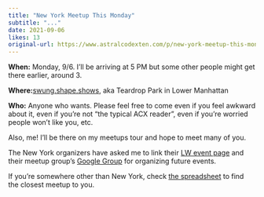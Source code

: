 ```yaml
---
title: "New York Meetup This Monday"
subtitle: "..."
date: 2021-09-06
likes: 13
original-url: https://www.astralcodexten.com/p/new-york-meetup-this-monday
---
```

**When:** Monday, 9/6. I’ll be arriving at 5 PM but some other people might get there earlier, around 3.

 **Where:**[swung.shape.shows](https://w3w.co/swung.shape.shows), aka Teardrop Park in Lower Manhattan

 **Who:** Anyone who wants. Please feel free to come even if you feel awkward about it, even if you’re not “the typical ACX reader”, even if you’re worried people won’t like you, etc.

Also, me! I’ll be there on my meetups tour and hope to meet many of you. 

The New York organizers have asked me to link their [LW event page](https://www.lesswrong.com/events/SYsBqCiZCW72HW7fr/new-york-city-ny-acx-meetups-everywhere-2021) and their meetup group’s [Google Group](https://groups.google.com/g/overcomingbiasnyc) for organizing future events.

If you’re somewhere other than New York, check [the spreadsheet](https://docs.google.com/spreadsheets/d/e/2PACX-1vTsSMKpBkT5y4yOIcUYqKGzuyZ7jdZTKSrp-bASqY6Y5VV0ta6_hNwVWWMI2wQDzj21TaA4lMS-KSio/pubhtml) to find the closest meetup to you.
